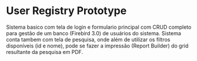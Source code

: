 # User Registry Prototype
Sistema basico com tela de login e formulario principal com CRUD completo para gestão de um  banco (Firebird 3.0) de usuários do sistema.
Sistema conta tambem com tela de pesquisa, onde além de utilizar os filtros disponíveis (id e nome), pode se fazer a impressão (Report Builder) do grid resultante da pesquisa em PDF.
